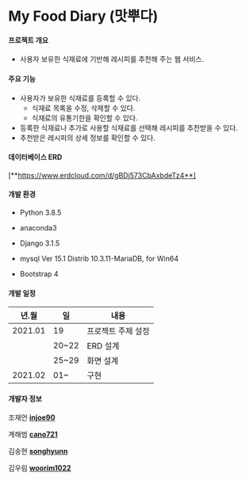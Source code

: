 # My Food Diary (맛뿌다)

#### 프로젝트 개요

* 사용자 보유한 식재료에 기반해 레시피를 추천해 주는 웹 서비스.



#### 주요 기능

* 사용자가 보유한 식재료를 등록할 수 있다.
  * 식재료 목록을 수정, 삭제할 수 있다.
  * 식재료의 유통기한을 확인할 수 있다.
* 등록한 식재료나 추가로 사용할 식재료를 선택해 레시피를 추천받을 수 있다.
* 추천받은 레시피의 상세 정보를 확인할 수 있다. 


#### 데이터베이스 ERD

[**https://www.erdcloud.com/d/gBDj573CbAxbdeTz4**]



#### 개발 환경

* Python 3.8.5

* anaconda3

* Django 3.1.5

* mysql Ver 15.1 Distrib 10.3.11-MariaDB, for Win64

* Bootstrap 4



#### 개발 일정

| 년.월   | 일    | 내용               |
| ------- | ----- | ------------------ |
| 2021.01 | 19    | 프로젝트 주제 설정 |
|         | 20~22 | ERD 설계           |
|         | 25~29 | 화면 설계          |
| 2021.02 | 01~   | 구현               |



#### 개발자 정보

조재언 [**injoe90**](https://github.com/injoe90)

계해범 [**cano721**](https://github.com/cano721)

김송현 [**songhyunn**](https://github.com/songhyunn)

김우림 [**woorim1022**](https://github.com/woorim1022)


